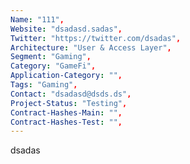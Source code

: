 ```yaml
--- 
Name: "111", 
Website: "dsadasd.sadas", 
Twitter: "https://twitter.com/dsadas",
Architecture: "User & Access Layer",
Segment: "Gaming",
Category: "GameFi",
Application-Category: "",
Tags: "Gaming",
Contact: "dsadasd@dsds.ds",
Project-Status: "Testing",
Contract-Hashes-Main: "",
Contract-Hashes-Test: "",
--- 
```

<!--lang:en--> 
dsadas
<!--lang:es--] 

<!--lang:de--] 

<!--lang:fr--] 

<!--lang:pl--] 

<!--lang:uk--] 

[!--lang:*--> 